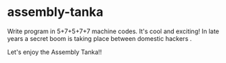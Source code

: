 # assembly-tanka
Write program in 5+7+5+7+7 machine codes. It's cool and exciting! In  late years a secret boom is taking place between domestic hackers .

Let's enjoy the Assembly Tanka!!
